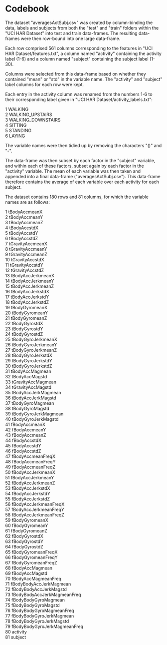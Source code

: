# Codebook

The dataset "averagesActSubj.csv" was created by column-binding the data, labels and subjects from both the "test" and "train"  folders within the "UCI HAR Dataset" into test and train data-frames. The resulting data-frames were then row-bound into one large data-frame. 

Each row comprised 561 columns corresponding to the features in "UCI HAR Dataset/features.txt", a column named "activity" containing the activity label (1-6) and a column named "subject" containing the subject label (1-30).

Columns were selected from this data-frame based on whether they contained  "mean" or "std" in the variable name. The "activity" and "subject" label columns for each row were kept.

Each entry in the activity column was renamed from the numbers 1-6 to their corresponding label given in  "UCI HAR Dataset/activity_labels.txt":

1 WALKING  
2 WALKING_UPSTAIRS  
3 WALKING_DOWNSTAIRS  
4 SITTING  
5 STANDING  
6 LAYING  

The variable names were then tidied up by removing the characters "()" and "-".

The data-frame was then subset by each factor in the "subject" variable, and within each of these factors, subset again by each factor in the "activity" variable. The mean of each variable was then taken and appended into a final data-frame ("averagesActSubj.csv"). This data-frame therefore contains the average of each variable over each activity for each subject.

The dataset contains 180 rows and 81 columns, for which the variable names are as follows:

1 tBodyAccmeanX  
2 tBodyAccmeanY  
3 tBodyAccmeanZ  
4 tBodyAccstdX  
5 tBodyAccstdY  
6 tBodyAccstdZ  
7 tGravityAccmeanX  
8 tGravityAccmeanY  
9 tGravityAccmeanZ  
10 tGravityAccstdX  
11 tGravityAccstdY  
12 tGravityAccstdZ  
13 tBodyAccJerkmeanX  
14 tBodyAccJerkmeanY  
15 tBodyAccJerkmeanZ  
16 tBodyAccJerkstdX  
17 tBodyAccJerkstdY  
18 tBodyAccJerkstdZ  
19 tBodyGyromeanX  
20 tBodyGyromeanY  
21 tBodyGyromeanZ  
22 tBodyGyrostdX  
23 tBodyGyrostdY  
24 tBodyGyrostdZ  
25 tBodyGyroJerkmeanX  
26 tBodyGyroJerkmeanY  
27 tBodyGyroJerkmeanZ  
28 tBodyGyroJerkstdX  
29 tBodyGyroJerkstdY  
30 tBodyGyroJerkstdZ  
31 tBodyAccMagmean  
32 tBodyAccMagstd  
33 tGravityAccMagmean  
34 tGravityAccMagstd  
35 tBodyAccJerkMagmean  
36 tBodyAccJerkMagstd  
37 tBodyGyroMagmean  
38 tBodyGyroMagstd  
39 tBodyGyroJerkMagmean  
40 tBodyGyroJerkMagstd  
41 fBodyAccmeanX  
42 fBodyAccmeanY  
43 fBodyAccmeanZ  
44 fBodyAccstdX  
45 fBodyAccstdY  
46 fBodyAccstdZ  
47 fBodyAccmeanFreqX  
48 fBodyAccmeanFreqY  
49 fBodyAccmeanFreqZ  
50 fBodyAccJerkmeanX  
51 fBodyAccJerkmeanY  
52 fBodyAccJerkmeanZ  
53 fBodyAccJerkstdX  
54 fBodyAccJerkstdY  
55 fBodyAccJerkstdZ  
56 fBodyAccJerkmeanFreqX  
57 fBodyAccJerkmeanFreqY  
58 fBodyAccJerkmeanFreqZ  
59 fBodyGyromeanX  
60 fBodyGyromeanY  
61 fBodyGyromeanZ  
62 fBodyGyrostdX  
63 fBodyGyrostdY  
64 fBodyGyrostdZ  
65 fBodyGyromeanFreqX  
66 fBodyGyromeanFreqY  
67 fBodyGyromeanFreqZ  
68 fBodyAccMagmean  
69 fBodyAccMagstd  
70 fBodyAccMagmeanFreq  
71 fBodyBodyAccJerkMagmean  
72 fBodyBodyAccJerkMagstd  
73 fBodyBodyAccJerkMagmeanFreq  
74 fBodyBodyGyroMagmean  
75 fBodyBodyGyroMagstd  
76 fBodyBodyGyroMagmeanFreq  
77 fBodyBodyGyroJerkMagmean  
78 fBodyBodyGyroJerkMagstd  
79 fBodyBodyGyroJerkMagmeanFreq  
80 activity  
81 subject  